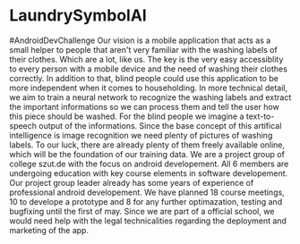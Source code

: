 # LaundrySymbolAI
 #AndroidDevChallenge Our vision is a mobile application that acts as a small helper to people that aren't very familiar with the washing labels of their clothes.  Which are a lot, like us. The key is the very easy accessiblity to every person with a mobile device and the need of washing their clothes correctly. In addition to that, blind people could use this application to be more independent when it comes to householding.  In more technical detail, we aim to train a neural network to recognize the washing labels and extract the important informations so we can process them and tell the user how this piece should be washed. For the blind people we imagine a text-to-speech output of the informations. Since the base concept of this artifical intelligence is image recognition we need plenty of pictures of washing labels. To our luck, there are already plenty of them freely available online, which will be the foundation of our training data.  We are a project group of college szut.de with the focus on android developement. All 6 members are undergoing education with key  course elements in software developement. Our project group leader already has some years of experience of professional android  developement. We have planned 18 course meetings, 10 to develope a prototype and 8 for any further optimazation, testing and bugfixing until the  first of may.  Since we are part of a official school, we would need help with the legal technicalities regarding the deployment and marketing of the app.​
